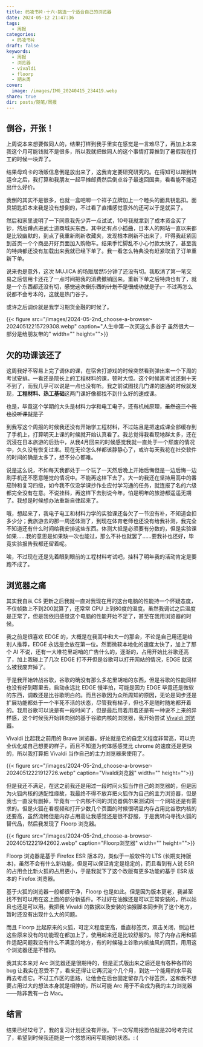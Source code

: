 ```yaml
---
title: 码凌书片·十六·挑选一个适合自己的浏览器
date: 2024-05-12 21:47:36
tags:
  - 周报
categories:
  - 码凌书片
draft: false
keywords:
  - 周报
  - 浏览器
  - vivaldi
  - floorp
  - 期末周
cover:
  image: /images/IMG_20240415_234419.webp
share: true
dir: posts/随笔/周报
---
```


## 倒谷，开张！

上周说本来想要做同人的，结果打样到我手里实在感觉是一言难尽了，再加上本来我这个月可能钱就不是很多，所以我就把做同人的这个事情打算推到了暑假我在打工的时候一块弄了。

结果母鸡卡的场贩信息倒是放出来了，这我肯定要研究研究的。在得知可以蹭到转运仓之后，我打算和我朋友一起平摊邮费然后倒点谷子最速回国卖，看看能不能迈出什么好价。

我倒的其实不是很多，也就一盒吧唧一个祥子立牌加上一个睦头的面具钥匙扣。面具钥匙扣本来我是没有想倒的，不过看了直播感觉意外的还可以于是就买了。

然后和家里说明了一下同意我先少弄一点试试，10号我就拿到了成本资金买了钞，然后蹲点进武士道商城买东西。其中还有点小插曲，日本人的网站一直以来都是比较幽默的，到点了我重新刷新收藏夹，发现根本刷新不出来了，吓得我赶紧回到首页一个个商品开好页面加入购物车。结果手忙脚乱不小心付款太快了，甚至我的特典都还没有加载出来我就已经下单了。我一看怎么特典没有赶紧取消了订单重新下单。

说来也是意外，这次 MUJICA 的场贩居然5分钟了还没有切。我取消了第一笔交易之后信用卡还花了一点时间把我的消费撤销回来。重新下单之后特典也有了，就是一个东西都还没有切，~~感觉这次倒东西的计划不是很成功就是了。~~ 不过再怎么说都不会亏本的，这就是热门谷子。

或许之后调价就是我学习期货金融的时候了。

{{< figure src="/images/2024-05-2nd_choose-a-browser-20240512215729308.webp" caption="人生中第一次买这么多谷子 虽然很大一部分是给朋友带的" width="" height="">}}

## 欠的功课该还了

这周我好不容易上完了调休的课，在宿舍打游戏的时候突然看到弹出来一个下周的考试安排。一看还是院长上的工程材料的课，顿时大惊。这个时候离考试还剩十天不到了，而我几乎可以说是一点也没有听。我之前试图找几门课的速通的时候就发现，**工程材料、热工基础**这两门课好像都找不到什么好的速成课。

也是，毕竟这个学期的大头是材料力学和电工电子，还有机械原理，~~虽然这三个我也没听课就是了~~ 

到我写这个周报的时候我还没有开始学工程材料，不过姑且是把速成课全部缓存到了手机上，打算明天上课的时候就开始认真看了。我总觉得我看现地群太多，还在沉浸在日本旅游的后劲中，从我4月回来的时候感觉我就一直处于一个颓废的情况中，久久没有恢复过来。现在无论怎么样都该静静心了，或许每天我花在社交软件的时间的确是太多了，想不分心都难。

说是这么说，不如每天我都处于一个玩了一天然后晚上开始后悔但是一边后悔一边刷手机还不愿意睡觉的情况中。不能再这样下去了。大一的我还在坚持用高中的番茄钟和复习四级，如今我不仅没学课抄作业应付学习通的任务，就连报了名的六级都完全没有在意。不说挂科，再这样下去别说今年，怕是明年的旅游都遥遥无期了。我想是时候想办法重新自律起来了。

哦，想起来了，我电子电工和材料力学的实验课还各欠了一节没有补，不知道会扣多少分；我旅游去的那一周还体测了，到现在体育老师也还没有给我补测，我完全不知道还有什么时间给我安排这些东西。体测大抵是必须要有分数的，但是实验课如果……我的意思是如果缺一次也能过，那么不补也就罢了……要我补也还好，毕竟实验报告我都还留着呢。

唉，不过现在还是先着眼到眼前的工程材料考试吧，挂科了明年我的活动肯定是要跑不成了。

## 浏览器之痛

其实我自从 CS 更新之后我就一直对我现在用的这台电脑的性能持一个怀疑态度，不仅帧数上不到200就算了，还常常 CPU 上到80度的温度。虽然我调试之后温度是正常了，但是我依旧感觉这个电脑的性能开始不足了，甚至在我用浏览器的时候。

我之前是很喜欢 EDGE 的，大概是在我高中和大一的那会，不论是自己用还是给别人推荐，EDGE 永远是会放在第一位。然而微软本地化的速度太快了，加上了那个 AI 不说，还有一大堆花里胡哨的广告什么的，逐渐的，占用开始比谷歌还高了，加上我碰上了几次 EDGE 打不开但是谷歌可以打开网站的情况，EDGE 就这么被我废弃掉了。

于是我开始转战谷歌，谷歌的确没有那么多花里胡哨的东西，但是谷歌的性能同样也没有好到哪里去，启动永远比 EDGE 慢半拍，可能是因为 EDGE 毕竟还是微软的东西，调教还是比谷歌明白的。而且谷歌因为众所周知的原因，无论是同步还是扩展功能都处于一个半死不活的状态，尽管我有梯子，但也不是随时随地都开着的。我用谷歌可以说是有一段时间了，但是最后用着用着还是有一种说不上来的异样感，这个时候我开始转向别的基于谷歌内核的浏览器，我开始尝试 [Vivaldi 浏览器](https://vivaldi.com)。

Vivaldi 比起我之前用的 Brave 浏览器，好处就是它的自定义程度非常高，可以完全优化成自己想要的样子，而且不知道为何体感感觉比 chrome 的速度还是更快的，所以我打算把 Vivaldi 当作自己的主力浏览器来使用了。

{{< figure src="/images/2024-05-2nd_choose-a-browser-20240512221912726.webp" caption="Vivaldi浏览器" width="" height="">}}

但是我还不满足，在这之前我还是用过一段时间火狐当作自己的浏览器的，但是因为火狐内核的适配性缘故，我最终不得不放弃把火狐作为自己的主力浏览器，但是我也一直没有删掉，毕竟有一个内核不同的浏览器偶尔来测试同一个网站还是有需求的。但是火狐在看视频和打开少数几个页面的时候很明显内存占用比谷歌内核的还要高，虽然流畅但是内存占用高让我感觉还是很不舒服，于是我转向寻找火狐的替代品，然后我发现了 Floorp 浏览器。

{{< figure src="/images/2024-05-2nd_choose-a-browser-20240512221942602.webp" caption="Floorp浏览器" width="" height="">}}

Floorp 浏览器是基于 Firefox ESR 版本的，类似于一般软件的 LTS (长期支持版本)，虽然不会有什么新功能，但是可以保证肯定是稳定的，而且看到有人说 ESR 的占用会比新火狐的占用更小，于是我就下了这个改版有更多功能的基于 ESR 版本的 Firefox 浏览器。

基于火狐的浏览器一般都很干净，Floorp 也是如此。但是因为版本更老，我甚至找不到可以用在这上面的部分新插件。不过好在油猴还是可以正常安装的，所以姑且也还是可以用。我把我 Vivaldi 的数据以及安装的油猴脚本同步到了这个地方，暂时还没有出现什么大的问题。

而且 Floorp 比起原来的火狐，可定义程度更高，垂直标签页，双击关闭，侧边栏这些原来没有的功能现在都加上了，使用起来还是比较舒服的。除了内存占用和插件适配问题我没有什么不满意的地方，有的时候碰上谷歌内核抽风的网页，用用这个浏览器还是不错的。

我其实本来对 Arc 浏览器还是很期待的，但是正式版出来之后还是有各种各样的 bug 让我实在忍受不了，看来还得让它再沉淀个几个月，到达一个能用的水平我再去考虑它。不过工作区的思路，让他会在后台固定留存几个标签页，这和我不想要占用过大的想法本身就是相悖的，所以可能 Arc 用于不会成为我的主力浏览器——除非我有一台 Mac。

## 结言

结果已经12号了，我的复习计划还没有开张。下一次写周报恐怕就是20号考完试了，希望到时候我还能是一个悠悠闲闲写周报的状态。: (